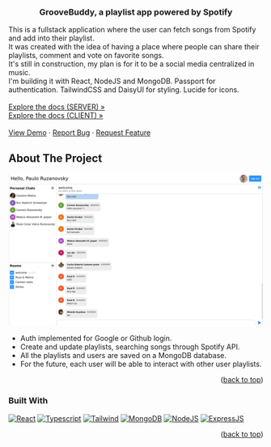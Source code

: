 <h3 align="center">GrooveBuddy, a playlist app powered by Spotify</h3>

  <p align="">
    This is a fullstack application where the user can fetch songs from Spotify and add into their playlist. 
     <br />
    It was created with the idea of having a place where people can share their playlists, comment and vote on favorite songs.
     <br />
    It's still in construction, my plan is for it to be a social media centralized in music.
     <br />
    I'm building it with React, NodeJS and MongoDB.
    Passport for authentication.
    TailwindCSS and DaisyUI for styling.
    Lucide for icons.
    <br />
     <br />
    <a href="https://github.com/pauloruzanovsky/groove-buddy-server" strong>Explore the docs (SERVER) »</strong></a>
     <br />
    <a href="https://github.com/pauloruzanovsky/groove-buddy-client" strong>Explore the docs (CLIENT) »</strong></a>
    <br />
    <br />
    <a href="https://groove-buddy.netlify.app">View Demo</a>
    ·
    <a href="https://github.com/pauloruzanovsky/groove-buddy-client/issues">Report Bug</a>
    ·
    <a href="https://github.com/pauloruzanovsky/groove-buddy-client/issues">Request Feature</a>
  </p>
</div>

<!-- ABOUT THE PROJECT -->
## About The Project

[![GrooveBuddy Screen Shot](https://github.com/pauloruzanovsky/personal-portfolio/blob/main/src/assets/wassupImage.png?raw=true)](https://groove-buddy.netlify.app)

* Auth implemented for Google or Github login.
* Create and update playlists, searching songs through Spotify API.
* All the playlists and users are saved on a MongoDB database.
* For the future, each user will be able to interact with other user playlists.

<p align="right">(<a href="#readme-top">back to top</a>)</p>

### Built With
[![React][React.js]][React-url]
[![Typescript][TypescriptBadge]][Typescript-url]
[![Tailwind][TailwindBadge]][Tailwind-url]
[![MongoDB][MongoDBBadge]][MongoDB-url]
[![NodeJS][NodeJSBadge]][NodeJS-url]
[![ExpressJS][ExpressJSBadge]][ExpressJS-url]

<p align="right">(<a href="#readme-top">back to top</a>)</p>

<!-- MARKDOWN LINKS & IMAGES -->
<!-- https://www.markdownguide.org/basic-syntax/#reference-style-links -->
[React.js]: https://img.shields.io/badge/React-20232A?style=for-the-badge&logo=react&logoColor=61DAFB
[React-url]: https://reactjs.org/
[TypescriptBadge]: https://img.shields.io/badge/TYPESCRIPT-3178C6?style=for-the-badge&logo=typescript&logoColor=FFF
[Typescript-url]: https://www.typescriptlang.org/
[TailwindBadge]: https://img.shields.io/badge/Tailwind_CSS-38B2AC?style=for-the-badge&logo=tailwind-css&logoColor=white
[Tailwind-url]: https://tailwindcss.com/
[FirebaseBadge]: https://img.shields.io/badge/Firebase-F29D0C?style=for-the-badge&logo=firebase&logoColor=white
[Firebase-url]: https://firebase.google.com/
[MongoDBBadge]: https://img.shields.io/badge/MongoDB-4EA94B?style=for-the-badge&logo=mongodb&logoColor=white
[MongoDB-url]: https://mongodb.com
[NodeJSBadge]: https://img.shields.io/badge/Node.js-43853D?style=for-the-badge&logo=node.js&logoColor=white
[NodeJS-url]: https://nodejs.org
[ExpressJSBadge]: https://img.shields.io/badge/Express.js-404D59?style=for-the-badge
[ExpressJS-url]: https://expressjs.com
